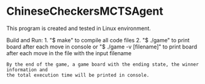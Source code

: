 # ChineseCheckersMCTSAgent

This program is created and tested in Linux environment.

Build and Run:
	1. "$ make" to compile all code files
	2. "$ ./game" to print board after each move in console
	 or "$ ./game -v [filename]" to print board after each move in the file with the input filename

	By the end of the game, a game board with the ending state, the winner information and 
	the total execution time will be printed in console.
